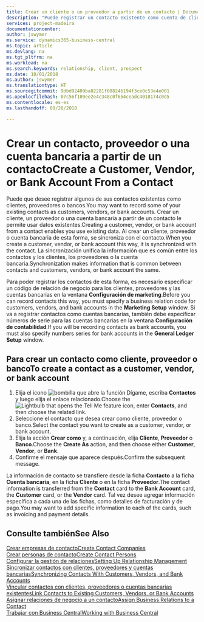 ```yaml
---
title: Crear un cliente o un proveedor a partir de un contacto | Documentos de Microsoft
description: "Puede registrar un contacto existente como cuenta de cliente, proveedor o banco usando datos existentes y especificando una relación de negocio."
services: project-madeira
documentationcenter: 
author: jswymer
ms.service: dynamics365-business-central
ms.topic: article
ms.devlang: na
ms.tgt_pltfrm: na
ms.workload: na
ms.search.keywords: relationship, client, prospect
ms.date: 10/01/2018
ms.author: jswymer
ms.translationtype: HT
ms.sourcegitcommit: 9dbd92409ba02281f008246194f3ce0c53e4e001
ms.openlocfilehash: 07c56f109ee2e4c348c0f654ceadc4018174c0d5
ms.contentlocale: es-es
ms.lasthandoff: 09/28/2018

---
```

# <a name="create-a-customer-vendor-or-bank-account-from-a-contact"></a><span data-ttu-id="bb19e-103">Crear un contacto, proveedor o una cuenta bancaria a partir de un contacto</span><span class="sxs-lookup"><span data-stu-id="bb19e-103">Create a Customer, Vendor, or Bank Account From a Contact</span></span>
<span data-ttu-id="bb19e-104">Puede que desee registrar algunos de sus contactos existentes como clientes, proveedores o bancos.</span><span class="sxs-lookup"><span data-stu-id="bb19e-104">You may want to record some of your existing contacts as customers, vendors, or bank accounts.</span></span> <span data-ttu-id="bb19e-105">Crear un cliente, un proveedor o una cuenta bancaria a partir de un contacto le permite usar datos existentes.</span><span class="sxs-lookup"><span data-stu-id="bb19e-105">Creating a customer, vendor, or bank account from a contact enables you use existing data.</span></span> <span data-ttu-id="bb19e-106">Al crear un cliente, proveedor o cuenta bancaria de esta forma, se sincroniza con el contacto.</span><span class="sxs-lookup"><span data-stu-id="bb19e-106">When you create a customer, vendor, or bank account this way, it is synchronized with the contact.</span></span> <span data-ttu-id="bb19e-107">La sincronización unifica la información que es común entre los contactos y los clientes, los proveedores o la cuenta bancaria.</span><span class="sxs-lookup"><span data-stu-id="bb19e-107">Synchronization makes information that is common between contacts and customers, vendors, or bank account the same.</span></span>

<span data-ttu-id="bb19e-108">Para poder registrar los contactos de esta forma, es necesario especificar un código de relación de negocio para los clientes, proveedores y las cuentas bancarias en la ventana **Configuración de marketing**.</span><span class="sxs-lookup"><span data-stu-id="bb19e-108">Before you can record contacts this way, you must specify a business relation code for customers, vendors, and bank accounts in the **Marketing Setup** window.</span></span> <span data-ttu-id="bb19e-109">Si va a registrar contactos como cuentas bancarias, también debe especificar números de serie para las cuentas bancarias en la ventana **Configuración de contabilidad**.</span><span class="sxs-lookup"><span data-stu-id="bb19e-109">If you will be recording contacts as bank accounts, you must also specify numbers series for bank accounts in the **General Ledger Setup** window.</span></span>

## <a name="to-create-a-contact-as-a-customer-vendor-or-bank-account"></a><span data-ttu-id="bb19e-110">Para crear un contacto como cliente, proveedor o banco</span><span class="sxs-lookup"><span data-stu-id="bb19e-110">To create a contact as a customer, vendor, or bank account</span></span>
1. <span data-ttu-id="bb19e-111">Elija el icono ![bombilla que abre la función Dígame](media/ui-search/search_small.png "Dígame que desea hacer"), escriba **Contactos** y luego elija el enlace relacionado.</span><span class="sxs-lookup"><span data-stu-id="bb19e-111">Choose the ![Lightbulb that opens the Tell Me feature](media/ui-search/search_small.png "Tell me what you want to do") icon, enter **Contacts**, and then choose the related link.</span></span>
2. <span data-ttu-id="bb19e-112">Seleccione el contacto que desea crear como cliente, proveedor o banco.</span><span class="sxs-lookup"><span data-stu-id="bb19e-112">Select the contact you want to create as a customer, vendor, or bank account.</span></span>
3. <span data-ttu-id="bb19e-113">Elija la acción **Crear como** y, a continuación, elija **Cliente**, **Proveedor** o **Banco**.</span><span class="sxs-lookup"><span data-stu-id="bb19e-113">Choose the **Create As** action, and then choose either **Customer**, **Vendor**, or **Bank**.</span></span>
4. <span data-ttu-id="bb19e-114">Confirme el mensaje que aparece después.</span><span class="sxs-lookup"><span data-stu-id="bb19e-114">Confirm the subsequent message.</span></span>

<span data-ttu-id="bb19e-115">La información de contacto se transfiere desde la ficha **Contacto** a la ficha **Cuenta bancaria**, en la ficha **Cliente** o en la ficha **Proveedor**.</span><span class="sxs-lookup"><span data-stu-id="bb19e-115">The contact information is transferred from the **Contact** card to the **Bank Account** card, the **Customer** card, or the **Vendor** card.</span></span> <span data-ttu-id="bb19e-116">Tal vez desee agregar información específica a cada una de las fichas, como detalles de facturación y de pago.</span><span class="sxs-lookup"><span data-stu-id="bb19e-116">You may want to add specific information to each of the cards, such as invoicing and payment details.</span></span>

## <a name="see-also"></a><span data-ttu-id="bb19e-117">Consulte también</span><span class="sxs-lookup"><span data-stu-id="bb19e-117">See Also</span></span>
[<span data-ttu-id="bb19e-118">Crear empresas de contacto</span><span class="sxs-lookup"><span data-stu-id="bb19e-118">Create Contact Companies</span></span>](marketing-create-contact-companies.md)  
[<span data-ttu-id="bb19e-119">Crear personas de contacto</span><span class="sxs-lookup"><span data-stu-id="bb19e-119">Create Contact Persons</span></span>](marketing-create-contact-persons.md)  
[<span data-ttu-id="bb19e-120">Configurar la gestión de relaciones</span><span class="sxs-lookup"><span data-stu-id="bb19e-120">Setting Up Relationship Management</span></span>](marketing-setup-marketing.md)  
[<span data-ttu-id="bb19e-121">Sincronizar contactos con clientes, proveedores y cuentas bancarias</span><span class="sxs-lookup"><span data-stu-id="bb19e-121">Synchronizing Contacts With Customers, Vendors, and Bank Accounts</span></span>](marketing-synchronize-contacts-customers-vendors-bank-accounts.md)  
[<span data-ttu-id="bb19e-122">Vincular contactos con clientes, proveedores o cuentas bancarias existentes</span><span class="sxs-lookup"><span data-stu-id="bb19e-122">Link Contacts to Existing Customers, Vendors, or Bank Accounts</span></span>](marketing-how-link-contact.md)  
[<span data-ttu-id="bb19e-123">Asignar relaciones de negocio a un contacto</span><span class="sxs-lookup"><span data-stu-id="bb19e-123">Assign Business Relations to a Contact</span></span>](marketing-business-relations.md#AssignBusRelContact)  
[<span data-ttu-id="bb19e-124">Trabajar con Business Central</span><span class="sxs-lookup"><span data-stu-id="bb19e-124">Working with Business Central</span></span>](ui-work-product.md)

